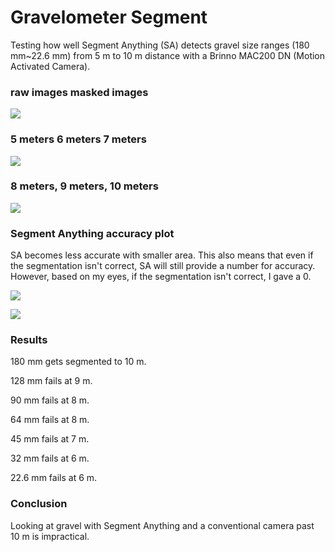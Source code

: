 # Gravelometer Segment
Testing how well Segment Anything (SA) detects gravel size ranges (180 mm~22.6 mm) from 5 m to 10 m distance with a Brinno MAC200 DN (Motion Activated Camera).

### raw images    masked images
![](https://github.com/snohatech/GravelometerSegment/blob/main/raw/1.gif)

### 5 meters    6 meters    7 meters
![](https://github.com/snohatech/gravelometersegment/blob/main/segment/output1.gif)

### 8 meters, 9 meters, 10 meters
![](https://github.com/snohatech/gravelometersegment/blob/main/segment/output2.gif)

### Segment Anything accuracy plot
SA becomes less accurate with smaller area. This also means that even if the segmentation isn't correct, SA will still provide a number for accuracy. However, based on my eyes, if the segmentation isn't correct, I gave a 0. 

![](https://github.com/snohatech/gravelometersegment/blob/main/data/accuracyfull.png)

![](https://github.com/snohatech/gravelometersegment/blob/main/data/accuracy.png)

### Results
180 mm gets segmented to 10 m.

128 mm fails at 9 m.

90 mm fails at 8 m. 

64 mm fails at 8 m.

45 mm fails at 7 m.

32 mm fails at 6 m.

22.6 mm fails at 6 m.

### Conclusion
Looking at gravel with Segment Anything and a conventional camera past 10 m is impractical. 
